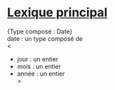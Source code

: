 # <ins>Lexique principal</ins>

{Type composé : Date}  
date : un type composé de  
<  
* jour : un entier  
* mois : un entier  
* année : un entier  
\>  

